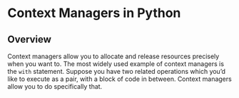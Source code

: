 # Context Managers in Python

## Overview

Context managers allow you to allocate and release resources precisely when you want to. The most widely used
example of context managers is the `with` statement. Suppose you have two related operations which you’d like
to execute as a pair, with a block of code in between. Context managers allow you to do specifically that.